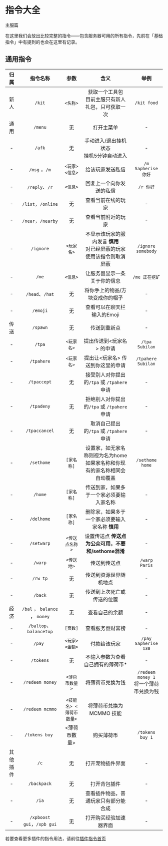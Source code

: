# 指令大全
<span class="subtitle">主服篇</span>

在这里我们会放出比较完整的指令——包含服务器可用的所有指令，先前在「基础指令」中有提到的也会在这里有记录。

## 通用指令

|归属|指令名称|参数|含义|举例|
|:-:|:-:|:-:|:-:|:-:|
|新人 | `/kit` | `<名称>` | 获取一个工具包<br> 目前主服只有新人礼包，只可获取一次 | `/kit food` |
|通用 | `/menu` | 无 | 打开主菜单 | - |
|- |  `/afk` | 无 | 手动进入/退出挂机状态<br> 挂机5分钟自动进入 | - |
|- |  `/msg` ，`/m` | `<玩家> <信息>` | 给该玩家发送私信 | `/m Sapherise 你好` |
|- |  `/reply`、`/r` | `<信息>` | 回复上一个向你发送的私信 | `/r 你好` |
|- |  `/list`，`/online` | 无 | 查看当前在线的玩家 | - |
|- |  `/near`，`/nearby` | 无 | 查看当前附近的玩家 | - |
|- |  `/ignore` | `<玩家名>` | 不显示该玩家的服内发言 **慎用**<br>对已经屏蔽的玩家使用该指令则取消屏蔽 | `/ignore somebody` |
|- |  `/me` | `<信息>` |让服务器显示一条关于你的信息 | `/me 正在挖矿` |
|- |  `/head`、`/hat` | 无 |将你手上的物品/方块变成你的帽子 | - |
|- |  `/emoji` | 无 | 查看可以在聊天栏输入的Emoji | - |
|传送 | `/spawn` | 无 | 传送到重新点 | - |
|- | `/tpa` | `<玩家名>` | 提出传送到<玩家名> 的申请 | `/tpa Subilan` |
|- | `/tpahere` |  `<玩家名>` | 提出让<玩家名> 传送到你这里的申请 | `/tpahere Subilan` |
|- | `/tpaccept` | 无 | 接受别人对你提出的`/tpa` 或 `/tpahere` 申请 | - |
|- | `/tpadeny` | 无 | 拒绝别人对你提出的`/tpa` 或 `/tpahere` 申请 | - |
|- | `/tpaccancel` | 无 | 取消自己提出的`/tpa` 或 `/tpahere` 申请 | - |
|- | `/sethome` | `[家名称]` | 设置家，如无家名称则视为名为home<br> 如果家名称和你现有的家名称相同会自动覆盖 | `/sethome home` |
|- | `/home` | `[家名称]` | 传送到家，如果多于一个家必须要输入家名称 | - |
|- | `/delhome` | `[家名称]` | 删除家，如果多于一个家必须要输入家名称 **慎用** | - |
|- | `/setwarp` | `<传送点名称>` | 设置传送点 **传送点为公众可用，不要和/sethome混淆** | - |
|- | `/warp` | `<传送地>` | 传送到传送点 | `/warp Paris` |
|- | `/rw tp` | 无 | 传送到资源世界随机地点 | - |
|- | `/back` | 无 | 传送到上次死亡或传送的位置 | - |
|经济 | `/bal` ， `balance` ， `money` | 无 | 查看自己的余额 | - |
|- |  `/baltop`，`balancetop` | `[页数]` | 查看服务器财富榜 | - |
|- |  `/pay ` | `<玩家> <金额>` | 付款给该玩家 | `/pay Sapherise 130` |
|- |  `/tokens` | 无 | 不输入参数为查看自己拥有的薄荷币*  | - |
|- |  `/redeem money` | `<薄荷币数量>` | 将薄荷币兑换为钱 | `/redeem money 1` <br>将一个薄荷币兑换为钱 |
|- |  `/redeem mcmmo` |  `<技能名> <薄荷币数量>` | 将薄荷币兑换为MCMMO 技能 | 
|- |  `/tokens buy `| <薄荷币数量> | 购买薄荷币 | `/tokens buy 1` |
|其他插件 |  `/c` | 无 | 打开宠物插件界面 | - |
|- |  `/backpack` | 无 | 打开背包插件 | - |
|- | `/ia` | 无 | 查看插件物品，普通玩家只有部分能合成 | - |
|- | `/xpboost gui`，`/xpb gui` | 无 | 打开购买经验加速器界面| - |

若要查看更多插件的指令用法，请前往[插件指令首页](/plugins/index.md)
